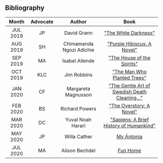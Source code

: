 
## Bibliography 

| Month | Advocate | Author | Book |
|:-----:|:--------:|:------:|:----:|
| JUL 2019 | JP | David Grann | ["The White Darkness"](https://en.wikipedia.org/wiki/The_White_Darkness_(David_Grann_book)) |
| AUG 2019 | SH | Chimamanda Ngozi Adichie | ["Purple Hibiscus: A Novel"](https://en.wikipedia.org/wiki/Purple_Hibiscus_(novel)) |
| SEP 2019 | MA | Isabel Allende | ["The House of the Spirits"](https://en.wikipedia.org/wiki/The_House_of_the_Spirits) |
| OCT 2019 | KLC | Jim Robbins | ["The Man Who Planted Trees"](https://www.penguinrandomhouse.com/books/200375/the-man-who-planted-trees-by-jim-robbins/) |
| JAN 2020 | CF | Margareta Magnusson | ["The Gentle Art of Swedish Death Cleaning..."](https://www.amazon.ca/Gentle-Art-Swedish-Death-Cleaning-ebook/dp/B074ZKHG4K) |
| FEB 2020 | BS | Richard Powers | ["The Overstory: A Novel"](https://en.wikipedia.org/wiki/The_Overstory) |
| MAR 2020 | DC | Yuval Noah Harari | ["Sapiens: A Brief History of Humankind"](https://en.wikipedia.org/wiki/Sapiens:_A_Brief_History_of_Humankind) |
| MAY 2020 | JP | Willa Cather | [My Ántonia](https://en.wikipedia.org/wiki/My_%C3%81ntonia) |
| JUL 2020 | MA  | Alison Bechdel | [Fun Home](https://en.wikipedia.org/wiki/Fun_Home) | 

